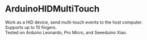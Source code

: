 # ArduinoHIDMultiTouch
Work as a HID device, send multi-touch events to the host computer.  
Supports up to 10 fingers.  
Tested on Arduino Leonardo, Pro Micro, and Seeeduino Xiao.